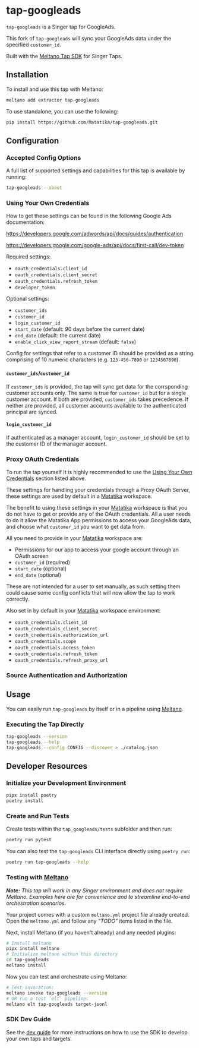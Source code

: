 # tap-googleads

`tap-googleads` is a Singer tap for GoogleAds.

This fork of `tap-googleads` will sync your GoogleAds data under the specified `customer_id`.

Built with the [Meltano Tap SDK](https://sdk.meltano.com) for Singer Taps.

## Installation

To install and use this tap with Meltano:

```bash
meltano add extractor tap-googleads
```

To use standalone, you can use the following:

```bash
pip install https://github.com/Matatika/tap-googleads.git
```


## Configuration

### Accepted Config Options

A full list of supported settings and capabilities for this tap is available by running:

```bash
tap-googleads --about
```

### Using Your Own Credentials

How to get these settings can be found in the following Google Ads documentation:

https://developers.google.com/adwords/api/docs/guides/authentication

https://developers.google.com/google-ads/api/docs/first-call/dev-token

Required settings:

- `oauth_credentials.client_id`
- `oauth_credentials.client_secret`
- `oauth_credentials.refresh_token`
- `developer_token`

Optional settings:

- `customer_ids`
- `customer_id`
- `login_customer_id`
- `start_date` (default: 90 days before the current date)
- `end_date` (default: the current date)
- `enable_click_view_report_stream` (default: `false`)

Config for settings that refer to a customer ID should be provided as a string comprising of 10 numeric characters (e.g. `123-456-7890` or `1234567890`).

#### `customer_ids`/`customer_id`
If `customer_ids` is provided, the tap will sync get data for the corrsponding customer accounts only. The same is true for `customer_id` but for a single customer account. If both are provided, `customer_ids` takes precedence. If neither are provided, all customer accounts available to the authenticated principal are synced. 

#### `login_customer_id`
If authenticated as a manager account, `login_customer_id` should be set to the customer ID of the manager account.

### Proxy OAuth Credentials

To run the tap yourself It is highly recommended to use the [Using Your Own Credentials](#using-your-own-credentials) section listed above.

These settings for handling your credentials through a Proxy OAuth Server, these settings are used by default in a [Matatika](https://www.matatika.com/) workspace.

The benefit to using these settings in your [Matatika](https://www.matatika.com/) workspace is that you do not have to get or provide any of the OAuth credentials. All a user needs to do it allow the Matatika App permissions to access your GoogleAds data, and choose what `customer_id` you want to get data from.

All you need to provide in your [Matatika](https://www.matatika.com/) workspace are:
- Permissions for our app to access your google account through an OAuth screen
- `customer_id` (required)
- `start_date` (optional)
- `end_date` (optional)

These are not intended for a user to set manually, as such setting them could cause some config conflicts that will now allow the tap to work correctly.

Also set in by default in your [Matatika](https://www.matatika.com/) workspace environment:

- `oauth_credentials.client_id`
- `oauth_credentials_client_secret`
- `oauth_credentials.authorization_url`
- `oauth_credentials.scope`
- `oauth_credentials.access_token`
- `oauth_credentials.refresh_token`
- `oauth_credentials.refresh_proxy_url`


### Source Authentication and Authorization

## Usage

You can easily run `tap-googleads` by itself or in a pipeline using [Meltano](https://meltano.com/).

### Executing the Tap Directly

```bash
tap-googleads --version
tap-googleads --help
tap-googleads --config CONFIG --discover > ./catalog.json
```

## Developer Resources


### Initialize your Development Environment

```bash
pipx install poetry
poetry install
```

### Create and Run Tests

Create tests within the `tap_googleads/tests` subfolder and
  then run:

```bash
poetry run pytest
```

You can also test the `tap-googleads` CLI interface directly using `poetry run`:

```bash
poetry run tap-googleads --help
```

### Testing with [Meltano](https://www.meltano.com)

_**Note:** This tap will work in any Singer environment and does not require Meltano.
Examples here are for convenience and to streamline end-to-end orchestration scenarios._

Your project comes with a custom `meltano.yml` project file already created. Open the `meltano.yml` and follow any _"TODO"_ items listed in
the file.

Next, install Meltano (if you haven't already) and any needed plugins:

```bash
# Install meltano
pipx install meltano
# Initialize meltano within this directory
cd tap-googleads
meltano install
```

Now you can test and orchestrate using Meltano:

```bash
# Test invocation:
meltano invoke tap-googleads --version
# OR run a test `elt` pipeline:
meltano elt tap-googleads target-jsonl
```

### SDK Dev Guide

See the [dev guide](https://sdk.meltano.com/en/latest/dev_guide.html) for more instructions on how to use the SDK to 
develop your own taps and targets.
